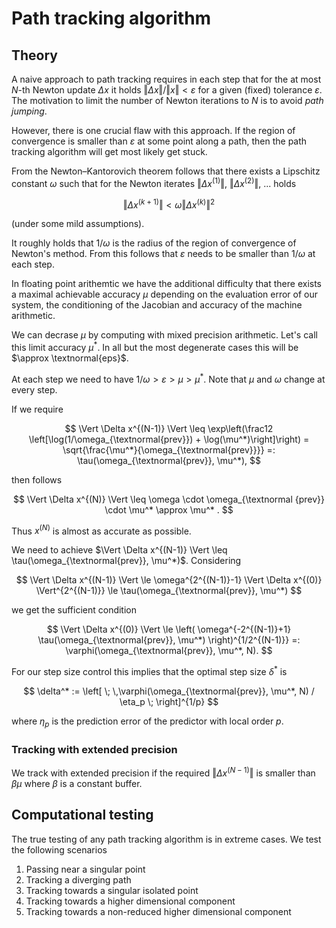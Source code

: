 # Path tracking algorithm

## Theory

A naive approach to path tracking requires in each step that for the at most $N$-th Newton
update $\Delta x$ it holds $\Vert \Delta x \Vert / \Vert x \Vert < \varepsilon$ for a given (fixed) tolerance $\varepsilon$.
The motivation to limit the number of Newton iterations to $N$ is to avoid _path jumping_.

However, there is one crucial flaw with this approach. If the region of convergence is smaller than $\varepsilon$ at some point along a path, then the path tracking algorithm will get most likely get stuck.

From the Newton–Kantorovich theorem follows that there exists a Lipschitz constant $\omega$ such that for the Newton iterates
$\Vert \Delta x ^{(1)}  \Vert$, $\Vert \Delta x ^{(2)}  \Vert$, ... holds

$$
\Vert \Delta x^{(k+1)} \Vert < \omega \Vert \Delta x ^{(k)}  \Vert^2
$$

(under some mild assumptions).

It roughly holds that $1 / \omega$ is the radius of the region of convergence of Newton's method.
From this follows that $\varepsilon$ needs to be smaller than $1/ \omega$ at each step.

In floating point arithemtic we have the additional difficulty that there exists a maximal achievable accuracy $\mu$ depending on the evaluation error of our system, the conditioning of the Jacobian and accuracy of the machine arithmetic.

We can decrase $\mu$ by computing with mixed precision arithmetic. Let's call this limit accuracy $\mu^*$. In all but the most degenerate cases this will be $\approx \textnormal{eps}$.

At each step we need to have $1 / \omega > \varepsilon > \mu > \mu^*$.
Note that $\mu$ and $\omega$ change at every step.

If we require

$$
\Vert  \Delta x^{(N-1)}  \Vert  \leq
\exp\left(\frac12 \left[\log(1/\omega_{\textnormal{prev}}) + \log(\mu^*)\right]\right)  =
\sqrt{\frac{\mu^*}{\omega_{\textnormal{prev}}}}
=: \tau(\omega_{\textnormal{prev}}, \mu^*),
$$

then follows

$$
\Vert  \Delta x^{(N)}  \Vert  \leq \omega \cdot \omega_{\textnormal {prev}} \cdot \mu^*  \approx \mu^* .
$$

Thus $x^{(N)}$ is almost as accurate as possible.

We need to achieve $\Vert  \Delta x^{(N-1)}  \Vert  \leq  \tau(\omega_{\textnormal{prev}}, \mu^*)$.
Considering

$$
\Vert  \Delta x^{(N-1)}  \Vert \le \omega^{2^{(N-1)}-1} \Vert \Delta x^{(0)} \Vert^{2^{(N-1)}} \le \tau(\omega_{\textnormal{prev}}, \mu^*)
$$

we get the sufficient condition

$$
\Vert \Delta x^{(0)} \Vert \le
\left( \omega^{-2^{(N-1)}+1} \tau(\omega_{\textnormal{prev}}, \mu^*) \right)^{1/2^{(N-1)}} =: \varphi(\omega_{\textnormal{prev}}, \mu^*, N).
$$

For our step size control this implies that the optimal step size $\delta^*$ is

$$
\delta^* := \left[ \;   \,\varphi(\omega_{\textnormal{prev}}, \mu^*, N) / \eta_p  \; \right]^{1/p}
$$

where $\eta_p$ is the prediction error of the predictor with local order $p$.

### Tracking with extended precision

We track with extended precision if the required $\Vert \Delta x^{(N-1)} \Vert$ is smaller than $\beta \mu$ where $\beta$ is a constant buffer.

## Computational testing

The true testing of any path tracking algorithm is in extreme cases. We test the following scenarios

1. Passing near a singular point
2. Tracking a diverging path
3. Tracking towards a singular isolated point
4. Tracking towards a higher dimensional component
5. Tracking towards a non-reduced higher dimensional component
